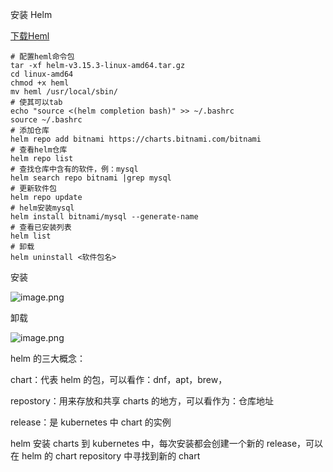 安装 Helm

[下载Heml](https://gitee.com/zhaojiedong/work/raw/master/%E6%96%87%E4%BB%B6/helm-v3.15.3-linux-amd64.tar.gz)
```shell
# 配置heml命令包
tar -xf helm-v3.15.3-linux-amd64.tar.gz
cd linux-amd64
chmod +x heml
mv heml /usr/local/sbin/
# 使其可以tab
echo "source <(helm completion bash)" >> ~/.bashrc
source ~/.bashrc
# 添加仓库
helm repo add bitnami https://charts.bitnami.com/bitnami
# 查看helm仓库
helm repo list
# 查找仓库中含有的软件，例：mysql
helm search repo bitnami |grep mysql
# 更新软件包
helm repo update
# helm安装mysql
helm install bitnami/mysql --generate-name
# 查看已安装列表
helm list 
# 卸载
helm uninstall <软件包名>
```
安装

![image.png](https://gitee.com/zhaojiedong/img/raw/master/202408061022913.png)

卸载

![image.png](https://gitee.com/zhaojiedong/img/raw/master/202408061021329.png)



helm 的三大概念：

chart：代表 helm 的包，可以看作：dnf，apt，brew，

repostory：用来存放和共享 charts 的地方，可以看作为：仓库地址

release：是 kubernetes 中 chart 的实例

helm 安装 charts 到 kubernetes 中，每次安装都会创建一个新的 release，可以在 helm 的 chart repository 中寻找到新的 chart

